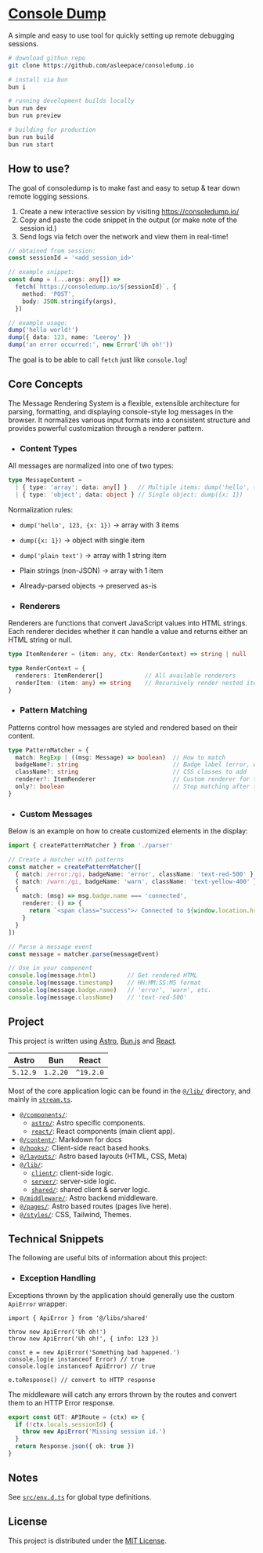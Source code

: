 # [Console Dump](https://consoledump.io)

A simple and easy to use tool for quickly setting up remote debugging sessions.

```bash
# download githun repo
git clone https://github.com/asleepace/consoledump.io

# install via bun
bun i

# running development builds locally
bun run dev
bun run preview

# building for production
bun run build
bun run start
```

## How to use?

The goal of consoledump is to make fast and easy to setup & tear down remote logging sessions.

1. Create a new interactive session by visiting https://consoledump.io/
2. Copy and paste the code snippet in the output (or make note of the session id.)
3. Send logs via fetch over the network and view them in real-time!

```ts
// obtained from session:
const sessionId = '<add_session_id>'

// example snippet:
const dump = (...args: any[]) =>
  fetch(`https://consoledump.io/${sessionId}`, {
    method: 'POST',
    body: JSON.stringify(args),
  })

// example usage:
dump('hello world!')
dump({ data: 123, name: 'Leeroy' })
dump('an error occurred:', new Error('Uh oh!'))
```

The goal is to be able to call `fetch` just like `console.log`!

## Core Concepts

The Message Rendering System is a flexible, extensible architecture for parsing, formatting, and displaying console-style log messages in the browser. It normalizes various input formats into a consistent structure and provides powerful customization through a renderer pattern.

- ### Content Types

All messages are normalized into one of two types:

```ts
type MessageContent =
  | { type: 'array'; data: any[] }   // Multiple items: dump('hello', {x: 1})
  | { type: 'object'; data: object } // Single object: dump({x: 1})
```

Normalization rules:

- `dump('hello', 123, {x: 1})` → array with 3 items
- `dump({x: 1})` → object with single item
- `dump('plain text')` → array with 1 string item
- Plain strings (non-JSON) → array with 1 item
- Already-parsed objects → preserved as-is

- ### Renderers

Renderers are functions that convert JavaScript values into HTML strings. Each renderer decides whether it can handle a value and returns either an HTML string or null.

```ts
type ItemRenderer = (item: any, ctx: RenderContext) => string | null

type RenderContext = {
  renderers: ItemRenderer[]            // All available renderers
  renderItem: (item: any) => string    // Recursively render nested items
}
```

- ### Pattern Matching

Patterns control how messages are styled and rendered based on their content.

```ts
type PatternMatcher = {
  match: RegExp | ((msg: Message) => boolean)  // How to match
  badgeName?: string                           // Badge label (error, warn, etc.)
  className?: string                           // CSS classes to add
  renderer?: ItemRenderer                      // Custom renderer for this pattern
  only?: boolean                               // Stop matching after this pattern
}
```

- ### Custom Messages

Below is an example on how to create customized elements in the display:

```ts
import { createPatternMatcher } from './parser'

// Create a matcher with patterns
const matcher = createPatternMatcher([
  { match: /error:/gi, badgeName: 'error', className: 'text-red-500' },
  { match: /warn:/gi, badgeName: 'warn', className: 'text-yellow-400' },
  { 
    match: (msg) => msg.badge.name === 'connected',
    renderer: () => {
      return `<span class="success">✓ Connected to ${window.location.href}</span>`
    }
  }
])

// Parse a message event
const message = matcher.parse(messageEvent)

// Use in your component
console.log(message.html)         // Get rendered HTML
console.log(message.timestamp)    // HH:MM:SS:MS format
console.log(message.badge.name)   // 'error', 'warn', etc.
console.log(message.className)    // 'text-red-500'
```


## Project

This project is written using [Astro](https://astro.build/), [Bun.js](https://bun.com/) and [React](https://react.dev/).

| Astro    | Bun      | React     |
| -------- | -------- | --------- |
| `5.12.9` | `1.2.20` | `^19.2.0` |

Most of the core application logic can be found in the [`@/lib/`](./src/lib/) directory, and mainly in [`stream.ts`](src/lib/server/stream.ts).

- [`@/components/`](src/components/):
  - [`astro/`](src/components/astro/): Astro specific components.
  - [`react/`](src/components/react/): React components (main client app).
- [`@/content/`](src/content/): Markdown for docs
- [`@/hooks/`](src/hooks/): Client-side react based hooks.
- [`@/layouts/`](src/layouts/): Astro based layouts (HTML, CSS, Meta)
- [`@/lib/`](src/lib/):
  - [`client/`](src/lib/client/): client-side logic.
  - [`server/`](src/lib/server/): server-side logic.
  - [`shared/`](src/lib/shared/): shared client & server logic.
- [`@/middleware/`](src/middleware/): Astro backend middleware.
- [`@/pages/`](src/pages/): Astro based routes (pages live here).
- [`@/styles/`](src/styles/): CSS, Tailwind, Themes.

## Technical Snippets

The following are useful bits of information about this project:

- ### Exception Handling

Exceptions thrown by the application should generally use the custom `ApiError` wrapper:

```tsx
import { ApiError } from '@/libs/shared'

throw new ApiError('Uh oh!')
throw new ApiError('Uh oh!', { info: 123 })

const e = new ApiError('Something bad happened.')
console.log(e instanceof Error) // true
console.log(e instanceof ApiError) // true

e.toResponse() // convert to HTTP response
```

The middleware will catch any errors thrown by the routes and convert them to an HTTP Error response.

```ts
export const GET: APIRoute = (ctx) => {
  if (!ctx.locals.sessionId) {
    throw new ApiError('Missing session id.')
  }
  return Response.json({ ok: true })
}
```

## Notes

See [`src/env.d.ts`](src/env.d.ts) for global type definitions.

## License

This project is distributed under the [MIT License](./LICENSE).
